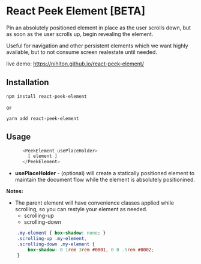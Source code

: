 # React Peek Element [BETA]
Pin an absolutely positioned element in place as the user scrolls down, but as soon as the user scrolls up, begin revealing the element.

Useful for navigation and other persistent elements which we want highly available, but to not consume screen realestate until needed.

live demo: https://nihlton.github.io/react-peek-element/

## Installation

`npm install react-peek-element`

or

`yarn add react-peek-element`

## Usage

```js
      <PeekElement usePlaceHolder>
        [ element ]
      </PeekElement>

```

* **usePlaceHolder** - (optional) will create a statically positioned element to maintain the document flow while the element is absolutely positionined.

**Notes:**

* The parent element will have convenience classes applied while scrolling, so you can restyle your element as needed.
  - scrolling-up
  - scrolling-down

```css
	.my-element { box-shadow: none; }
	.scrolling-up .my-element,
	.scrolling-down .my-element {
		box-shadow: 0 1rem 3rem #0001, 0 0 .5rem #0002;
	}
```
